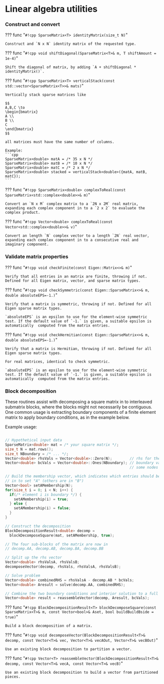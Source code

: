 # Linear algebra utilities

### Construct and convert

??? func "`#!cpp SparseMatrix<T> identityMatrix(size_t N)`"

    Construct and `N x N` identity matrix of the requested type.


??? func "`#!cpp void shiftDiagonal(SparseMatrix<T>& m, T shiftAmount = 1e-4)`"

    Shift the diagonal of matrix, by adding `A + shiftDiagonal * identityMatrix()`.


??? func "`#!cpp SparseMatrix<T> verticalStack(const std::vector<SparseMatrix<T>>& mats)`"

    Vertically stack sparse matrices like

    $$
    A,B,C \to
    \begin{bmatrix}
    A \\
    B \\
    C
    \end{bmatrix}
    $$

    all matrices must have the same number of columns.

    Example:
    ```cpp
    SparseMatrix<double> matA = /* 35 x N */
    SparseMatrix<double> matB = /* 10 x N */
    SparseMatrix<double> matC = /* 2 x N */
    SparseMatrix<double> stacked = verticalStack<double>({matA, matB, matC});
    ```

??? func "`#!cpp SparseMatrix<double> complexToReal(const SparseMatrix<std::complex<double>>& m)`"

    Convert an `N x M` complex matrix to a `2N x 2M` real matrix, expanding each complex component in to a `2 x 2` to evaluate the complex product.


??? func "`#!cpp Vector<double> complexToReal(const Vector<std::complex<double>>& v)`"

    Convert an length `N` complex vector to a length `2N` real vector, expanding each complex component in to a consecutive real and imaginary component.


### Validate matrix properties

??? func "`#!cpp void checkFinite(const Eigen::Matrix<>& m)`"

    Verify that all entries in an matrix are finite, throwing if not. Defined for all Eigen matrix, vector, and sparse matrix types.


??? func "`#!cpp void checkSymmetric(const Eigen::SparseMatrix<>& m, double absoluteEPS=-1.)`"

    Verify that a matrix is symmetric, throwing if not. Defined for all Eigen sparse matrix types.

    `absoluteEPS` is an epsilon to use for the element-wise symmetric test. If the default value of `-1.` is given, a suitable epsilon is automatically  computed from the matrix entries.

??? func "`#!cpp void checkHermitian(const Eigen::SparseMatrix<>& m, double absoluteEPS=-1.)`"

    Verify that a matrix is Hermitian, throwing if not. Defined for all Eigen sparse matrix types.

    For real matrices, identical to check symmetric.

    `absoluteEPS` is an epsilon to use for the element-wise symmetric test. If the default value of `-1.` is given, a suitable epsilon is automatically  computed from the matrix entries.


### Block decomposition

These routines assist with decomposing a square matrix in to interleaved submatrix blocks, where the blocks might not necessarily be contiguous. One common usage is extracting boundary components of a finite element matrix to apply boundary conditions, as in the example below.

Example usage:
```cpp

// Hypothetical input data
SparseMatrix<double> mat = /* your square matrix */;
size_t N = mat.rows();
size_t NBoundary = /* ... */;
Vector<double> rhsVals = Vector<double>::Zero(N);        // rhs for the system
Vector<double> bcVals = Vector<double>::Ones(NBoundary); // boundary values at
                                                         // some nodes

// Build the membership vector, which indicates which entries should be separated
// in to set "A" (others are in "B")
Vector<bool> setAMembership(N);
for(size_t i = 0; i < N; i++) {
  if(/* element i is boundary */) {
    setAMembership(i) = true;
  } else {
    setAMembership(i) = false;
  }
}

// Construct the decomposition 
BlockDecompositionResult<double> decomp = 
  blockDecomposeSquare(mat, setAMembership, true);

// The four sub-blocks of the matrix are now in
// decomp.AA, decomp.AB, decomp.BA, decomp.BB

// Split up the rhs vector
Vector<double> rhsValsA, rhsValsB;
decomposeVector(decomp, rhsVals, rhsValsA, rhsValsB);

// Solve problem
Vector<double> combinedRHS = rhsValsA - decomp.AB * bcVals;
Vector<double> Aresult = solve(decomp.AA, combinedRHS);

// Combine the two boundary conditions and interior solution to a full vector
Vector<double> result = reassembleVector(decomp, Aresult, bcVals);

```

??? func "`#!cpp BlockDecompositionResult<T> blockDecomposeSquare(const SparseMatrix<T>& m, const Vector<bool>& Aset, bool buildBuildBside = true)`"

    Build a block decomposition of a matrix.

??? func "`#!cpp void decomposeVector(BlockDecompositionResult<T>& decomp, const Vector<T>& vec, Vector<T>& vecAOut, Vector<T>& vecBOut)`"

    Use an existing block decomposition to partition a vector.

??? func "`#!cpp Vector<T> reassembleVector(BlockDecompositionResult<T>& decomp, const Vector<T>& vecA, const Vector<T>& vecB)`"
    
    Use an existing block decomposition to build a vector from partitioned pieces.
